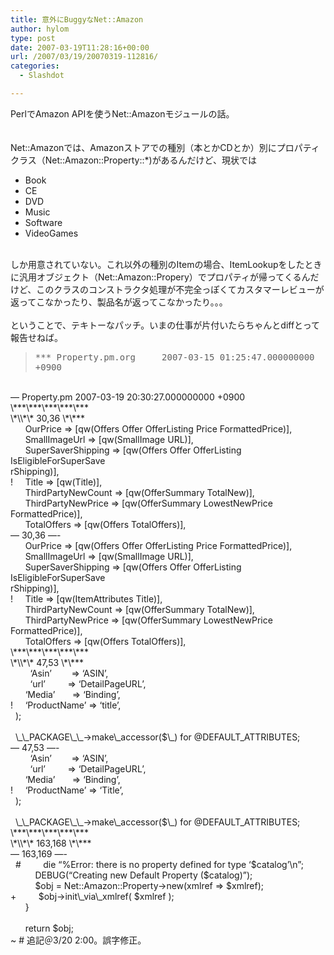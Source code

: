 ```yaml
---
title: 意外にBuggyなNet::Amazon
author: hylom
type: post
date: 2007-03-19T11:28:16+00:00
url: /2007/03/19/20070319-112816/
categories:
  - Slashdot

---
```

PerlでAmazon APIを使うNet::Amazonモジュールの話。  
</br>   
Net::Amazonでは、Amazonストアでの種別（本とかCDとか）別にプロパティクラス（Net::Amazon::Property::*)があるんだけど、現状では</br> 

  * Book 
  * CE 
  * DVD 
  * Music 
  * Software 
  * VideoGames 

</br>   
しか用意されていない。これ以外の種別のItemの場合、ItemLookupをしたときに汎用オブジェクト（Net::Amazon::Propery）でプロパティが帰ってくるんだけど、このクラスのコンストラクタ処理が不完全っぽくてカスタマーレビューが返ってこなかったり、製品名が返ってこなかったり。。。</br>  
</br>   
ということで、テキトーなパッチ。いまの仕事が片付いたらちゃんとdiffとって報告せねば。 

> <div>
>   <tt> *** Property.pm.org&nbsp; &nbsp; &nbsp;2007-03-15 01:25:47.000000000 +0900 </tt>
> </div>

</br>   
&#8212; Property.pm 2007-03-19 20:30:27.000000000 +0900</br>   
\***\***\***\***\***</br>   
\*\\*\* 30&#44;36 \*\***</br>   
&nbsp; &nbsp; &nbsp; OurPrice => [qw(Offers Offer OfferListing Price FormattedPrice)]&#44;</br>   
&nbsp; &nbsp; &nbsp; SmallImageUrl => [qw(SmallImage URL)]&#44;</br>   
&nbsp; &nbsp; &nbsp; SuperSaverShipping => [qw(Offers Offer OfferListing IsEligibleForSuperSave</br>   
rShipping)]&#44;</br>   
!&nbsp; &nbsp; &nbsp;Title => [qw(Title)]&#44;</br>   
&nbsp; &nbsp; &nbsp; ThirdPartyNewCount => [qw(OfferSummary TotalNew)]&#44;</br>   
&nbsp; &nbsp; &nbsp; ThirdPartyNewPrice => [qw(OfferSummary LowestNewPrice FormattedPrice)]&#44;</br>   
&nbsp; &nbsp; &nbsp; TotalOffers => [qw(Offers TotalOffers)]&#44;</br>   
&#8212; 30&#44;36 &#8212;-</br>   
&nbsp; &nbsp; &nbsp; OurPrice => [qw(Offers Offer OfferListing Price FormattedPrice)]&#44;</br>   
&nbsp; &nbsp; &nbsp; SmallImageUrl => [qw(SmallImage URL)]&#44;</br>   
&nbsp; &nbsp; &nbsp; SuperSaverShipping => [qw(Offers Offer OfferListing IsEligibleForSuperSave</br>   
rShipping)]&#44;</br>   
!&nbsp; &nbsp; &nbsp;Title => [qw(ItemAttributes Title)]&#44;</br>   
&nbsp; &nbsp; &nbsp; ThirdPartyNewCount => [qw(OfferSummary TotalNew)]&#44;</br>   
&nbsp; &nbsp; &nbsp; ThirdPartyNewPrice => [qw(OfferSummary LowestNewPrice FormattedPrice)]&#44;</br>   
&nbsp; &nbsp; &nbsp; TotalOffers => [qw(Offers TotalOffers)]&#44;</br>   
\***\***\***\***\***</br>   
\*\\*\* 47&#44;53 \*\***</br>   
&nbsp; &nbsp; &nbsp; &nbsp; &#8216;Asin&#8217;&nbsp; &nbsp; &nbsp; &nbsp; => &#8216;ASIN&#8217;&#44;</br>   
&nbsp; &nbsp; &nbsp; &nbsp; &#8216;url&#8217;&nbsp; &nbsp; &nbsp; &nbsp; &nbsp;=> &#8216;DetailPageURL&#8217;&#44;</br>   
&nbsp; &nbsp; &nbsp; &#8216;Media&#8217;&nbsp; &nbsp; &nbsp; &nbsp;=> &#8216;Binding&#8217;&#44;</br>   
!&nbsp; &nbsp; &nbsp;&#8216;ProductName&#8217; => &#8216;title&#8217;&#44;</br>   
&nbsp; );</br>   
&nbsp;</br>   
&nbsp; \_\_PACKAGE\_\_->make\_accessor($\_) for @DEFAULT_ATTRIBUTES;</br>   
&#8212; 47&#44;53 &#8212;-</br>   
&nbsp; &nbsp; &nbsp; &nbsp; &#8216;Asin&#8217;&nbsp; &nbsp; &nbsp; &nbsp; => &#8216;ASIN&#8217;&#44;</br>   
&nbsp; &nbsp; &nbsp; &nbsp; &#8216;url&#8217;&nbsp; &nbsp; &nbsp; &nbsp; &nbsp;=> &#8216;DetailPageURL&#8217;&#44;</br>   
&nbsp; &nbsp; &nbsp; &#8216;Media&#8217;&nbsp; &nbsp; &nbsp; &nbsp;=> &#8216;Binding&#8217;&#44;</br>   
!&nbsp; &nbsp; &nbsp;&#8216;ProductName&#8217; => &#8216;Title&#8217;&#44;</br>   
&nbsp; );</br>   
&nbsp;</br>   
&nbsp; \_\_PACKAGE\_\_->make\_accessor($\_) for @DEFAULT_ATTRIBUTES;</br>   
\***\***\***\***\***</br>   
\*\\*\* 163&#44;168 \*\***</br>   
&#8212; 163&#44;169 &#8212;-</br>   
&nbsp; #&nbsp; &nbsp; &nbsp; &nbsp; &nbsp;die &#8220;%Error: there is no property defined for type &#8216;$catalog&#8217;\n&#8221;;</br>   
&nbsp; &nbsp; &nbsp; &nbsp; &nbsp; DEBUG(&#8220;Creating new Default Property ($catalog)&#8221;);</br>   
&nbsp; &nbsp; &nbsp; &nbsp; &nbsp; $obj = Net::Amazon::Property->new(xmlref => $xmlref);</br>   
+&nbsp; &nbsp; &nbsp; &nbsp; &nbsp;$obj->init\_via\_xmlref( $xmlref );</br>   
&nbsp; &nbsp; &nbsp; }</br>   
&nbsp;</br>   
&nbsp; &nbsp; &nbsp; return $obj;</br>   
~ # 追記＠3/20 2:00。誤字修正。</br>
